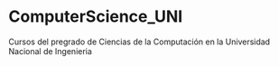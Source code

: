 # ComputerScience_UNI
Cursos del pregrado de Ciencias de la Computación en la Universidad Nacional de Ingenieria
